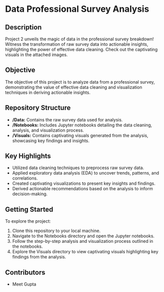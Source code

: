 # Data Professional Survey Analysis

## Description

Project 2 unveils the magic of data in the professional survey breakdown! Witness the transformation of raw survey data into actionable insights, highlighting the power of effective data cleaning. Check out the captivating visuals in the attached images.

## Objective

The objective of this project is to analyze data from a professional survey, demonstrating the value of effective data cleaning and visualization techniques in deriving actionable insights.

## Repository Structure

- **/Data:** Contains the raw survey data used for analysis.
- **/Notebooks:** Includes Jupyter notebooks detailing the data cleaning, analysis, and visualization process.
- **/Visuals:** Contains captivating visuals generated from the analysis, showcasing key findings and insights.

## Key Highlights

- Utilized data cleaning techniques to preprocess raw survey data.
- Applied exploratory data analysis (EDA) to uncover trends, patterns, and correlations.
- Created captivating visualizations to present key insights and findings.
- Derived actionable recommendations based on the analysis to inform decision-making.

## Getting Started

To explore the project:
1. Clone this repository to your local machine.
2. Navigate to the Notebooks directory and open the Jupyter notebooks.
3. Follow the step-by-step analysis and visualization process outlined in the notebooks.
4. Explore the Visuals directory to view captivating visuals highlighting key findings from the analysis.

## Contributors

- Meet Gupta

